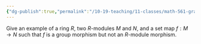 ```yaml
---
{"dg-publish":true,"permalink":"/10-19-teaching/11-classes/math-561-graduate-algebra/exercises/group-morphisms-that-cannot-define-module-morphisms/","updated":"2024-10-07T11:02:14-07:00"}
---
```


Give an example of a ring $R$, two $R$-modules $M$ and $N$, and a set map $f:M\to N$ such that $f$ is a group morphism but not an $R$-module morphism.